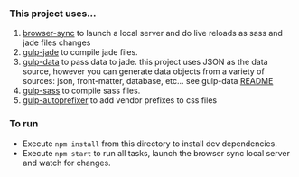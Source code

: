 ### This project uses...

1. [browser-sync](https://github.com/browsersync/browser-sync) to launch a local server and do live reloads as sass and jade files changes
2. [gulp-jade](https://github.com/phated/gulp-jade) to compile jade files.
3. [gulp-data](https://github.com/colynb/gulp-data) to pass data to jade. this project uses JSON as the data source, however you can generate data objects from a variety of sources: json, front-matter, database, etc... see gulp-data [README](https://github.com/colynb/gulp-data)
4. [gulp-sass](https://github.com/dlmanning/gulp-sass) to compile sass files.
5. [gulp-autoprefixer](https://github.com/sindresorhus/gulp-autoprefixer) to add vendor prefixes to css files

### To run
- Execute `npm install` from this directory to install dev dependencies.
- Execute `npm start` to run all tasks, launch the browser sync local server and watch for changes.

